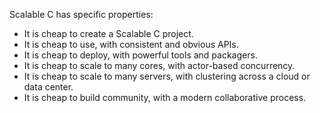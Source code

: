 Scalable C has specific properties: 
* It is cheap to create a Scalable C project.
* It is cheap to use, with consistent and obvious APIs.
* It is cheap to deploy, with powerful tools and packagers.
* It is cheap to scale to many cores, with actor-based concurrency.
* It is cheap to scale to many servers, with clustering across a cloud or data center.
* It is cheap to build community, with a modern collaborative process.
